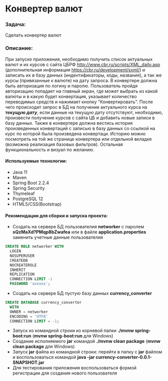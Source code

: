 # Конвертер валют

### Задача:

Сделать конвертер валют

### Описание:

При запуске приложения, необходимо получить список актуальных валют и их курсов с сайта ЦБРФ http://www.cbr.ru/scripts/XML_daily.asp (дополнительная информация https://cbr.ru/development/sxml/) и записать их в базу данных (индентификаторы, коды, названия), а так же курсы (привязанные к валюте) на дату запроса. В конвертере должна быть авторизация по логину и паролю. Пользователь пройдя авторизацию попадает на главный экран, где может выбрать из какой валюты и в какую будет конвертация, указывает количество переводимых средств и нажимает кнопку "Конвертировать". После чего происходит запрос в БД на получение актуального курса на ***текущую дату***, если данные на текущую дату отсутствуют, необходимо, произвести получение курсов с сайта ЦБ и добавить новые записи в базу данных. Также в конвертере должна вестись история произведенных конвертаций с записью в базу данных со ссылкой на курс по которой была произведена конвертаци. Историю можно посмотреть на той же странице конвертера или отдельной вкладке (возможна реализация базовых фильтров). Остальная функциональность и визуал по желанию.

#### Используемые технологии:
 - Java 11
 - Maven
 - Spring Boot 2.2.4
 - Spring Security
 - Thymeleaf
 - PostgreSQL 12
 - HTML5/CSS(Bootstrap)

 #### Рекомендации для сборки и запуска проекта:
  - Создать на сервере БД пользователия **networker** с паролем **sQzMaXd?PMqp8bZwafea**
  или в файле **application.properties** заменить учетные данные пользователия
  ```sql
CREATE ROLE networker WITH
	LOGIN
	NOSUPERUSER
	CREATEDB
	NOCREATEROLE
	INHERIT
	REPLICATION
	CONNECTION LIMIT -1
	PASSWORD 'xxxxxx';
```
  - Создать на сервере БД пустую базу данных **currency_converter**
  ```sql
CREATE DATABASE currency_converter
    WITH 
    OWNER = networker
    ENCODING = 'UTF8'
    CONNECTION LIMIT = -1;
```
  - Запуск из командной строки из корневой папки **./mvnw spring-boot:run** (**mvnw spring-boot:run** для Windows)
  - Создание исполняемого **jar** командой  **./mvnw clean package** (**mvnw clean package** для Windows)
  - Запуск **jar** файла из командной строки:     перейти в папку с **jar** файлом и воспользоваться командой **java -jar currency-converter-0.0.1-SNAPSHOT.jar**
  - Для тестирования приложения воспользоваться формой регистрации для создания нового пользователя
  
